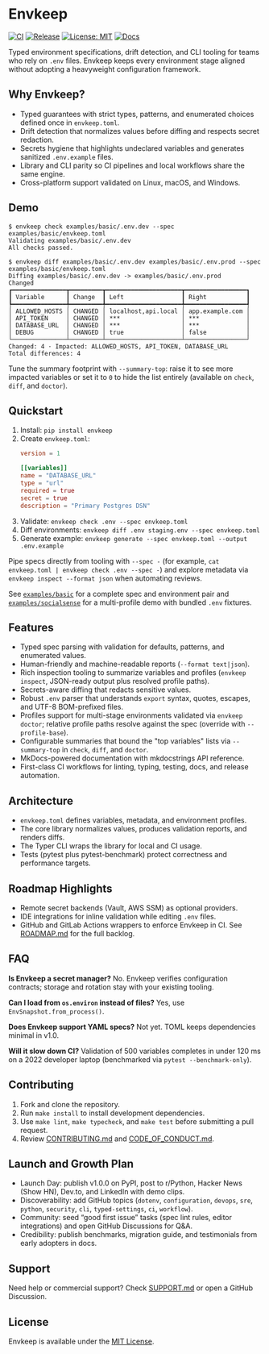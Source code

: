 # Envkeep

[![CI](https://github.com/afadesigns/envkeep/actions/workflows/ci.yml/badge.svg)](https://github.com/afadesigns/envkeep/actions/workflows/ci.yml)
[![Release](https://github.com/afadesigns/envkeep/actions/workflows/release.yml/badge.svg)](https://github.com/afadesigns/envkeep/actions/workflows/release.yml)
[![License: MIT](https://img.shields.io/badge/License-MIT-blue.svg)](LICENSE)
[![Docs](https://img.shields.io/badge/docs-latest-brightgreen.svg)](https://afadesigns.github.io/envkeep)

Typed environment specifications, drift detection, and CLI tooling for teams who rely on `.env` files. Envkeep keeps every environment stage aligned without adopting a heavyweight configuration framework.

## Why Envkeep?
- Typed guarantees with strict types, patterns, and enumerated choices defined once in `envkeep.toml`.
- Drift detection that normalizes values before diffing and respects secret redaction.
- Secrets hygiene that highlights undeclared variables and generates sanitized `.env.example` files.
- Library and CLI parity so CI pipelines and local workflows share the same engine.
- Cross-platform support validated on Linux, macOS, and Windows.

## Demo
```
$ envkeep check examples/basic/.env.dev --spec examples/basic/envkeep.toml
Validating examples/basic/.env.dev
All checks passed.

$ envkeep diff examples/basic/.env.dev examples/basic/.env.prod --spec examples/basic/envkeep.toml
Diffing examples/basic/.env.dev -> examples/basic/.env.prod
Changed
┏━━━━━━━━━━━━━━━┳━━━━━━━━━┳━━━━━━━━━━━━━━━━━━━━━┳━━━━━━━━━━━━━━━━━┓
┃ Variable      ┃ Change  ┃ Left                ┃ Right           ┃
┡━━━━━━━━━━━━━━━╇━━━━━━━━━╇━━━━━━━━━━━━━━━━━━━━━╇━━━━━━━━━━━━━━━━━┩
│ ALLOWED_HOSTS │ CHANGED │ localhost,api.local │ app.example.com │
│ API_TOKEN     │ CHANGED │ ***                 │ ***             │
│ DATABASE_URL  │ CHANGED │ ***                 │ ***             │
│ DEBUG         │ CHANGED │ true                │ false           │
└───────────────┴─────────┴─────────────────────┴─────────────────┘
Changed: 4 · Impacted: ALLOWED_HOSTS, API_TOKEN, DATABASE_URL
Total differences: 4
```

Tune the summary footprint with `--summary-top`: raise it to see more impacted variables or set it to `0` to hide the list entirely (available on `check`, `diff`, and `doctor`).

## Quickstart
1. Install: `pip install envkeep`
2. Create `envkeep.toml`:
   ```toml
   version = 1

   [[variables]]
   name = "DATABASE_URL"
   type = "url"
   required = true
   secret = true
   description = "Primary Postgres DSN"
   ```
3. Validate: `envkeep check .env --spec envkeep.toml`
4. Diff environments: `envkeep diff .env staging.env --spec envkeep.toml`
5. Generate example: `envkeep generate --spec envkeep.toml --output .env.example`

Pipe specs directly from tooling with `--spec -` (for example, `cat envkeep.toml | envkeep check .env --spec -`) and explore metadata via `envkeep inspect --format json` when automating reviews.

See [`examples/basic`](examples/basic) for a complete spec and environment pair and [`examples/socialsense`](examples/socialsense) for a multi-profile demo with bundled `.env` fixtures.

## Features
- Typed spec parsing with validation for defaults, patterns, and enumerated values.
- Human-friendly and machine-readable reports (`--format text|json`).
- Rich inspection tooling to summarize variables and profiles (`envkeep inspect`, JSON-ready output plus resolved profile paths).
- Secrets-aware diffing that redacts sensitive values.
- Robust `.env` parser that understands `export` syntax, quotes, escapes, and UTF-8 BOM-prefixed files.
- Profiles support for multi-stage environments validated via `envkeep doctor`; relative profile paths resolve against the spec (override with `--profile-base`).
- Configurable summaries that bound the "top variables" lists via `--summary-top` in `check`, `diff`, and `doctor`.
- MkDocs-powered documentation with mkdocstrings API reference.
- First-class CI workflows for linting, typing, testing, docs, and release automation.

## Architecture
- `envkeep.toml` defines variables, metadata, and environment profiles.
- The core library normalizes values, produces validation reports, and renders diffs.
- The Typer CLI wraps the library for local and CI usage.
- Tests (pytest plus pytest-benchmark) protect correctness and performance targets.

## Roadmap Highlights
- Remote secret backends (Vault, AWS SSM) as optional providers.
- IDE integrations for inline validation while editing `.env` files.
- GitHub and GitLab Actions wrappers to enforce Envkeep in CI.
See [ROADMAP.md](ROADMAP.md) for the full backlog.

## FAQ
**Is Envkeep a secret manager?** No. Envkeep verifies configuration contracts; storage and rotation stay with your existing tooling.

**Can I load from `os.environ` instead of files?** Yes, use `EnvSnapshot.from_process()`.

**Does Envkeep support YAML specs?** Not yet. TOML keeps dependencies minimal in v1.0.

**Will it slow down CI?** Validation of 500 variables completes in under 120 ms on a 2022 developer laptop (benchmarked via `pytest --benchmark-only`).

## Contributing
1. Fork and clone the repository.
2. Run `make install` to install development dependencies.
3. Use `make lint`, `make typecheck`, and `make test` before submitting a pull request.
4. Review [CONTRIBUTING.md](CONTRIBUTING.md) and [CODE_OF_CONDUCT.md](CODE_OF_CONDUCT.md).

## Launch and Growth Plan
- Launch Day: publish v1.0.0 on PyPI, post to r/Python, Hacker News (Show HN), Dev.to, and LinkedIn with demo clips.
- Discoverability: add GitHub topics (`dotenv`, `configuration`, `devops`, `sre`, `python`, `security`, `cli`, `typed-settings`, `ci`, `workflow`).
- Community: seed “good first issue” tasks (spec lint rules, editor integrations) and open GitHub Discussions for Q&A.
- Credibility: publish benchmarks, migration guide, and testimonials from early adopters in docs.

## Support
Need help or commercial support? Check [SUPPORT.md](SUPPORT.md) or open a GitHub Discussion.

## License
Envkeep is available under the [MIT License](LICENSE).
